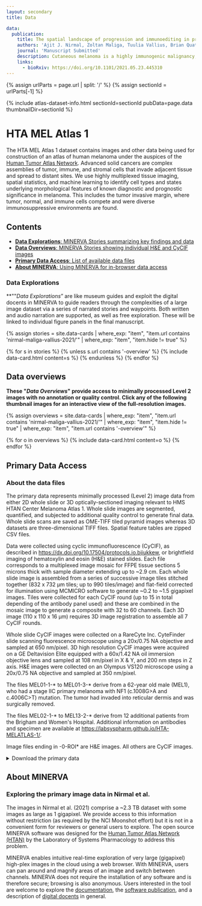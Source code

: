 ```yaml
---
layout: secondary
title: Data

data:
  publication:
    title: The spatial landscape of progression and immunoediting in primary melanoma at single cell resolution
    authors: 'Ajit J. Nirmal, Zoltan Maliga, Tuulia Vallius, Brian Quattrochi, Alyce A. Chen, Connor A. Jacobson, Roxanne J. Pelletier, Clarence Yapp, Raquel Arias-Camison, Yu-An Chen, Christine G. Lian, George F. Murphy, Sandro Santagata, Peter K. Sorger'
    journal: 'Manuscript Submitted'
    description: Cutaneous melanoma is a highly immunogenic malignancy, surgically curable at early stages, but life- threatening when metastatic. Here we integrate high-plex imaging, 3D high-resolution microscopy, and spatially-resolved micro-region transcriptomics to study immune evasion and immunoediting in primary melanoma. We find that recurrent cellular neighborhoods involving tumor, immune, and stromal cells change significantly along a progression axis involving precursor states, melanoma in situ, and invasive tumor. Hallmarks of immunosuppression are already detectable in precursor regions. When tumors become locally invasive, a consolidated and spatially restricted suppressive environment forms along the tumor-stromal boundary. This environment is established by cytokine gradients that promote expression of MHC-II and IDO1, and by PD1-PDL1 mediated cell contacts involving macrophages, dendritic cells, and T cells. A few millimeters away, cytotoxic T cells synapse with melanoma cells in fields of tumor regression. Thus, invasion and immunoediting can co-exist within a few millimeters of each other in a single specimen.
    links:
      - bioRxiv: https://doi.org/10.1101/2021.05.23.445310
---
```


{% assign urlParts = page.url | split: '/' %}
{% assign sectionId = urlParts[-1] %}

{% include atlas-dataset-info.html
    sectionId=sectionId
    pubData=page.data
    thumbnailDir=sectionId %}


# HTA MEL Atlas 1

The HTA MEL Atlas 1 dataset contains images and other data being used for
construction of an atlas of human melanoma under the auspices of the
[Human Tumor Atlas Network](https://humantumoratlas.org/). Advanced solid
cancers are complex assemblies of tumor, immune, and stromal cells that invade
adjacent tissue and spread to distant sites. We use highly multiplexed tissue
imaging, spatial statistics, and machine learning to identify cell types and
states underlying morphological features of known diagnostic and prognostic
significance in melanoma. This includes the tumor invasive margin,
where tumor, normal, and immune cells compete and were diverse immunosuppressive
environments are found.

## Contents
* [__Data Explorations__: MINERVA Stories summarizing key findings and
  data](#data-explorations)
* [__Data Overviews__: MINERVA Stories showing individual H&E and CyCIF
  images](#data-overviews)
* [__Primary Data Access__: List of available data files](#primary-data-access)
* [__About MINERVA__: Using MINERVA for in-browser data access](#about-minerva)


### Data Explorations
**""*Data Explorations*” are like museum guides and exploit the digital docents in MINERVA to guide readers through the complexities of a large image dataset via a series of narrated stories and waypoints. Both written and audio narration are supported, as well as free exploration. These will be linked to individual figure panels in the final manuscript.

{%
    assign stories = site.data-cards
    | where_exp: "item", "item.url contains 'nirmal-maliga-vallius-2021/'"
    | where_exp: "item", "item.hide != true"
%}

<section class="data-cards">
    <div class="data-cards__inner">
        <div class="data-cards__items">
            {% for s in stories %}
            {% unless s.url contains '-overview' %}
            {% include data-card.html content=s %}
            {% endunless %}
            {% endfor %}
        </div>
    </div>
</section>


## Data overviews

**These "*Data Overviews*" provide access to minimally processed
Level 2 images with no annotation or quality control. Click any of the
following thumbnail images for an interactive view of the
full-resolution images.**

{%
    assign overviews = site.data-cards
    | where_exp: "item", "item.url contains 'nirmal-maliga-vallius-2021/'"
    | where_exp: "item", "item.hide != true"
    | where_exp: "item", "item.url contains '-overview'"
%}

<section class="data-cards">
    <div class="data-cards__inner">
        <div class="data-cards__items">
            {% for o in overviews %}
            {% include data-card.html content=o %}
            {% endfor %}
        </div>
    </div>
</section>


## Primary Data Access
### About the data files

The primary data represents minimally processed (Level 2) image data from
either 2D whole slide or 3D optically-sectioned imaging relevant to HMS HTAN
Center Melanoma Atlas 1. Whole slide images are segmented, quantified, and
subjected to additional quality control to generate final data. Whole slide
scans are saved as OME-TIFF tiled pyramid images whereas 3D datasets are
three-dimensional TIFF files. Spatial feature tables are zipped CSV files.

Data were collected using cyclic immunofluorescence (CyCIF), as described in
<https://dx.doi.org/10.17504/protocols.io.bjiukkew>, or brightfield imaging of
hematoxylin and eosin (H&E) stained slides. Each file corresponds to a
multiplexed image mosaic for FFPE tissue sections 5 microns thick with sample
diameter extending up to ~2.9 cm. Each whole slide image is assembled from a
series of successive image tiles stitched together (832 x 732 µm tiles; up to
990 tiles/image) and flat-field corrected for illumination using MCMICRO
software to generate ~0.2 to ~1.5 gigapixel images. Tiles were collected for
each CyCIF round (up to 15 in total depending of the antibody panel used) and
these are combined in the mosaic image to generate a composite with 32 to 60
channels. Each 3D image (110 x 110 x 16 µm) requires 3D image registration to
assemble all 7 CyCIF rounds.

Whole slide CyCIF images were collected on a RareCyte Inc. CyteFinder slide
scanning fluorescence microscope using a 20x/0.75 NA objective and sampled at
650 nm/pixel. 3D high resolution CyCIF images were acquired on a GE Deltavision
Elite equipped with a 60x/1.42 NA oil immersion objective lens and sampled at
108 nm/pixel in X & Y, and 200 nm steps in Z axis. H&E images were collected on
an Olympus VS120 microscope using a 20x/0.75 NA objective and sampled at 350
nm/pixel.

The files MEL01-1-* to MEL01-3-* derive from a 62-year old male (MEL1), who had
a stage IIC primary melanoma with NF1 (c.1008G>A and c.4006C>T) mutation. The
tumor had invaded into reticular dermis and was surgically removed.

The files MEL02-1-* to MEL13-2-* derive from 12 additional patients from the
Brigham and Women's Hospital. Additional information on antibodies and specimen
are available at <https://labsyspharm.github.io/HTA-MELATLAS-1/>.

Image files ending in -0-ROI* are H&E images. All others are CyCIF images.

<details>
    <summary>Download the primary data</summary>
<div markdown="1">
{% include_relative nirmal-maliga-vallius-2021-file-list.md %}
</div>
</details>

## About MINERVA
### Exploring the primary image data in Nirmal et al.

The images in Nirmal et al. (2021) comprise a ~2.3 TB dataset with some images as
large as 1 gigapixel.  We provide access to this information without restriction
(as required by the NCI Moonshot effort) but it is not in a convenient form for
reviewers or general users to explore. The open source MINERVA software was
designed for the [Human Tumor Atlas Network
(HTAN)](https://humantumoratlas.org/) by the Laboratory of Systems Pharmacology
to address this problem.

MINERVA enables intuitive real-time exploration of very large (gigapixel)
high-plex images in the cloud using a web browser. With MINERVA, users can pan
around and magnify areas of an image and switch between channels. MINERVA does
not require the installation of any software and is therefore secure; browsing
is also anonymous. Users interested in the tool are welcome to explore the
[documentation](https://github.com/labsyspharm/minerva-story/wiki), the
[software publication](https://joss.theoj.org/papers/10.21105/joss.02579), and a
description of [digital
docents](https://www.biorxiv.org/content/10.1101/2020.03.27.001834v2) in
general.
